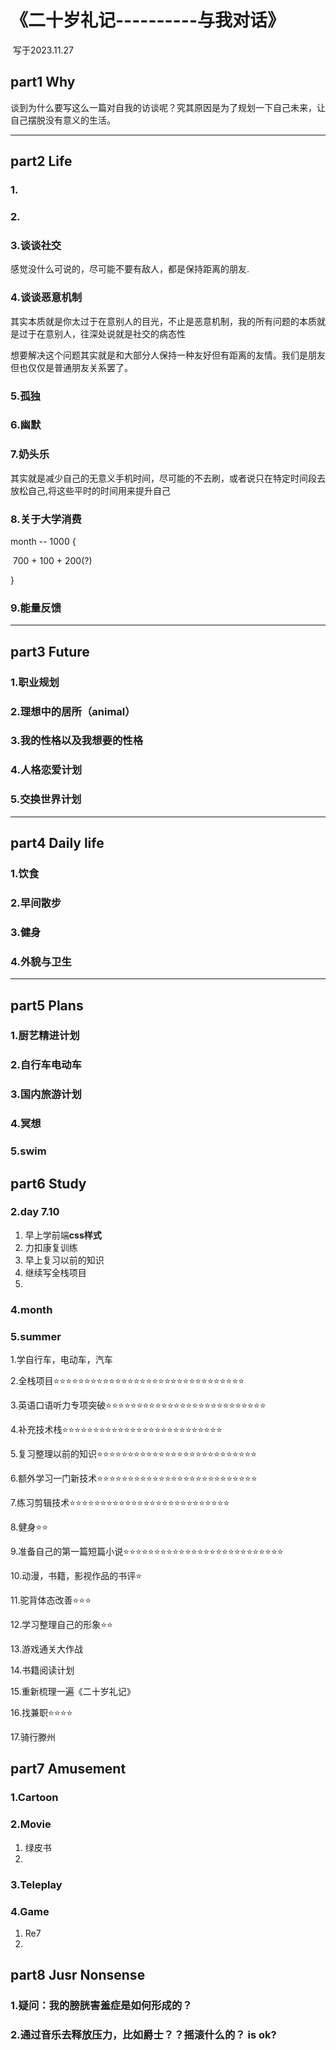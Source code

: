 # 								《二十岁礼记----------与我对话》

​																								写于2023.11.27  																



## part1  Why

谈到为什么要写这么一篇对自我的访谈呢？究其原因是为了规划一下自己未来，让自己摆脱没有意义的生活。

-------------------------------------------------------------------------------------------------------------------------------------------------------------------------------------------

## part2 Life

### 1.

### 2.

### 3.谈谈社交

感觉没什么可说的，尽可能不要有敌人，都是保持距离的朋友.

### 4.谈谈恶意机制

其实本质就是你太过于在意别人的目光，不止是恶意机制，我的所有问题的本质就是过于在意别人，往深处说就是社交的病态性

想要解决这个问题其实就是和大部分人保持一种友好但有距离的友情。我们是朋友但也仅仅是普通朋友关系罢了。



### 5.孤独

### 6.幽默

### 7.奶头乐

其实就是减少自己的无意义手机时间，尽可能的不去刷，或者说只在特定时间段去放松自己,将这些平时的时间用来提升自己

### 8.关于大学消费

month  -- 1000  { 

​			700 + 100 + 200(?)

}

### 9.能量反馈

-------------------------------------------------------------------------------------------------------------------------------------------------------------------------------------------

## part3 Future

### 1.职业规划

### 2.理想中的居所（animal）

### 3.我的性格以及我想要的性格

### 4.人格恋爱计划

### 5.交换世界计划

-------------------------------------------------------------------------------------------------------------------------------------------------------------------------------------------

## part4 Daily life

### 1.饮食

### 2.早间散步

### 3.健身

### 4.外貌与卫生

-------------------------------------------------------------------------------------------------------------------------------------------------------------------------------------------

## part5 Plans

### 1.厨艺精进计划

### 2.自行车电动车

### 3.国内旅游计划

### 4.冥想

### 5.swim













## part6 Study



### 2.day 7.10

1. 早上学前端**css样式**
2. 力扣康复训练
3. 早上复习以前的知识
4. 继续写全栈项目
5. 









### 4.month









### 5.summer

1.学自行车，电动车，汽车

2.全栈项目⭐⭐⭐⭐⭐⭐⭐⭐⭐⭐⭐⭐⭐⭐⭐⭐⭐⭐⭐⭐⭐⭐⭐⭐⭐⭐⭐⭐⭐⭐⭐

3.英语口语听力专项突破⭐⭐⭐⭐⭐⭐⭐⭐⭐⭐⭐⭐⭐⭐⭐⭐⭐⭐⭐⭐⭐⭐⭐⭐⭐⭐

4.补充技术栈⭐⭐⭐⭐⭐⭐⭐⭐⭐⭐⭐⭐⭐⭐⭐⭐⭐⭐⭐⭐⭐⭐⭐⭐⭐⭐

5.复习整理以前的知识⭐⭐⭐⭐⭐⭐⭐⭐⭐⭐⭐⭐⭐⭐⭐⭐⭐⭐⭐⭐⭐⭐⭐⭐⭐⭐

6.额外学习一门新技术⭐⭐⭐⭐⭐⭐⭐⭐⭐⭐⭐⭐⭐⭐⭐⭐⭐⭐⭐⭐⭐⭐⭐⭐⭐⭐

7.练习剪辑技术⭐⭐⭐⭐⭐⭐⭐⭐⭐⭐⭐⭐⭐⭐⭐⭐⭐⭐⭐⭐⭐⭐⭐⭐⭐⭐

8.健身⭐⭐

9.准备自己的第一篇短篇小说⭐⭐⭐⭐⭐⭐⭐⭐⭐⭐⭐⭐⭐⭐⭐⭐⭐⭐⭐⭐⭐⭐⭐⭐⭐⭐

10.动漫，书籍，影视作品的书评⭐

11.驼背体态改善⭐⭐⭐

12.学习整理自己的形象⭐⭐

13.游戏通关大作战

14.书籍阅读计划

15.重新梳理一遍《二十岁礼记》

16.找兼职⭐⭐⭐⭐

17.骑行滕州





## part7 Amusement

### 1.Cartoon  

### 2.Movie

1. 绿皮书
3. 

### 3.Teleplay



### 4.Game

1. Re7
1. 



## part8 Jusr Nonsense

### 1.疑问：我的膀胱害羞症是如何形成的？

### 2.通过音乐去释放压力，比如爵士？？摇滚什么的？ is ok?
